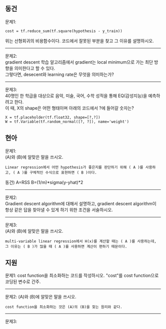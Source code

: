 ## 동건
문제1: 
```
cost = tf.reduce_sum(tf.square(hypothesis - y_train))
````
위는 선형회귀의 비용함수이다. 코드에서 잘못된 부분을 찾고 그 이유를 설명하시오.  

---
문제2:  
gradient descent 학습 알고리즘에서 gradient는 local minimum으로 가는 최단 방향을 의미한다고 할 수 있다.  
그렇다면, desecent와 learning rate은 무엇을 의미하는가?

---
문제3:  
40명인 한 학급을 대상으로 음악, 미술, 국어, 수학 성적을 통해 EQ(감성지능)을 예측하려고 한다.  
이 때, X의 shape은 어떤 형태이며 아래의 코드에서 ?에 들어갈 숫자는?
```
X = tf.placeholder(tf.float32, shape=[?,?])
W = tf.Variable(tf.random_normal([?, ?]), name='weight')
```

## 현아
문제1:  
(A)와 (B)에 알맞은 말을 쓰시오.
```
Linear regression에서 어떤 hypothesis가 좋은지를 판단하기 위해 ( A )를 사용하고, ( A )를 구체적인 수식으로 표현하면 ( B )이다. 
```

동건) A=RSS B=(1/m)*sigma(y-yhat)*2

---
문제2:  
Gradient descent algorithm에 대해서 설명하고, gradient descent algorithm이 항상 같은 답을 찾아낼 수 있게 하기 위한 조건을 서술하시오.

---
문제3:  
(A)와 (B)에 알맞은 말을 쓰시오.
```
multi-variable linear regression에서 H(x)를 계산할 때는 ( A )를 사용하는데, 그 이유는 ( B )가 많을 때 ( A )를 사용하면 계산이 편하기 때문이다.
```

## 지원
문제1:
cost function을 최소화하는 코드를 작성하시오. "cost"를 cost function으로 코딩된 변수로 간주.

---

문제2:
(A)와 (B)에 알맞은 말을 쓰시오.
```
cost function을 최소화하는 것은 (A)의 (B)을 찾는 원리와 같다.
```

---
문제3:

